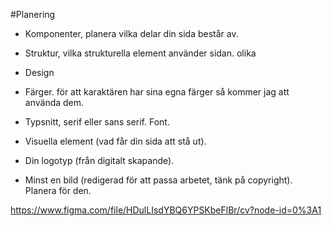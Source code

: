 #Planering 


* Komponenter, planera vilka delar din sida består av.

* Struktur, vilka strukturella element använder sidan.
olika
* Design

* Färger.
för att karaktären har sina egna färger så kommer jag att använda dem.
* Typsnitt, serif eller sans serif. Font.
* Visuella element (vad får din sida att stå ut).
* Din logotyp (från digitalt skapande).
* Minst en bild (redigerad för att passa arbetet, tänk på copyright). Planera för den.



https://www.figma.com/file/HDulLIsdYBQ6YPSKbeFlBr/cv?node-id=0%3A1